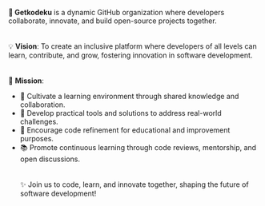 **🚀 Getkodeku** is a dynamic GitHub organization where developers collaborate, innovate, and build open-source projects together.  
<br><br>
💡 **Vision**: To create an inclusive platform where developers of all levels can learn, contribute, and grow, fostering innovation in software development.  
<br><br>
🎯 **Mission**:  
- 🌱 Cultivate a learning environment through shared knowledge and collaboration.  
- 🔧 Develop practical tools and solutions to address real-world challenges.  
- 🔄 Encourage code refinement for educational and improvement purposes.  
- 📚 Promote continuous learning through code reviews, mentorship, and open discussions.  
<br><br>
✨ Join us to code, learn, and innovate together, shaping the future of software development!
